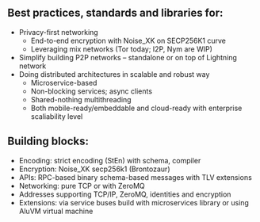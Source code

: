 ## Best practices, standards and libraries for:
- Privacy-first networking
  * End-to-end encryption with Noise_XK on SECP256K1 curve
  * Leveraging mix networks (Tor today; I2P, Nym are WIP)
- Simplify building P2P networks – standalone or on top of Lightning network
- Doing distributed architectures in scalable and robust way
  * Microservice-based
  * Non-blocking services; async clients
  * Shared-nothing multithreading
  * Both mobile-ready/embeddable and cloud-ready with enterprise scaliability level

## Building blocks:
- Encoding: strict encoding (StEn) with schema, compiler
- Encryption: Noise_XK secp256k1 (Brontozaur)
- APIs: RPC-based binary schema-based messages with TLV extensions
- Networking: pure TCP or with ZeroMQ
- Addresses supporting TCP/IP, ZeroMQ, identities and encryption
- Extensions: via service buses build with microservices library or using AluVM virtual machine
